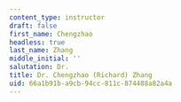 ```yaml
---
content_type: instructor
draft: false
first_name: Chengzhao
headless: true
last_name: Zhang
middle_initial: ''
salutation: Dr.
title: Dr. Chengzhao (Richard) Zhang
uid: 66a1b91b-a9cb-94cc-811c-874488a82a4a
---
```

